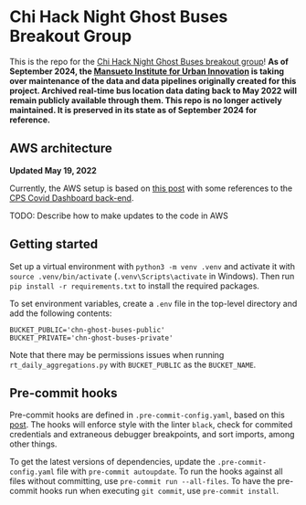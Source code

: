 # Chi Hack Night Ghost Buses Breakout Group

This is the repo for the [Chi Hack Night Ghost Buses breakout group](https://github.com/chihacknight/breakout-groups/issues/217)! **As of September 2024, the [Mansueto Institute for Urban Innovation](https://miurban.uchicago.edu/) is taking over maintenance of the data and data pipelines originally created for this project. Archived real-time bus location data dating back to May 2022 will remain publicly available through them. This repo is no longer actively maintained. It is preserved in its state as of September 2024 for reference.**

## AWS architecture
__Updated May 19, 2022__

Currently, the AWS setup is based on [this post](https://towardsdatascience.com/serverless-covid-19-data-scraper-with-python-and-aws-lambda-d6789a551b78) with some references to the [CPS Covid Dashboard back-end](https://github.com/misterjacko/CPS-COVID-BE).

TODO: Describe how to make updates to the code in AWS

## Getting started
Set up a virtual environment with `python3 -m venv .venv` and activate it with `source .venv/bin/activate` (`.venv\Scripts\activate` in Windows). Then run `pip install -r requirements.txt` to install the required packages.

To set environment variables, create a `.env` file in the top-level directory and add the following contents:
```
BUCKET_PUBLIC='chn-ghost-buses-public'
BUCKET_PRIVATE='chn-ghost-buses-private'
```
Note that there may be permissions issues when running `rt_daily_aggregations.py` with `BUCKET_PUBLIC` as the `BUCKET_NAME`.

## Pre-commit hooks
Pre-commit hooks are defined in `.pre-commit-config.yaml`, based on this [post](https://towardsdatascience.com/pre-commit-hooks-you-must-know-ff247f5feb7e). The hooks will enforce style with the linter `black`, check for commited credentials and extraneous debugger breakpoints, and sort imports, among other things.

To get the latest versions of dependencies, update the `.pre-commit-config.yaml` file with `pre-commit autoupdate`. To run the hooks against all files without committing, use `pre-commit run --all-files`. To have the pre-commit hooks run when executing `git commit`, use `pre-commit install`.
